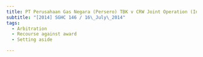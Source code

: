 ```yaml
---
title: PT Perusahaan Gas Negara (Persero) TBK v CRW Joint Operation (Indonesia) and another 
subtitle: "[2014] SGHC 146 / 16\_July\_2014"
tags:
  - Arbitration
  - Recourse against award
  - Setting aside

---
```



